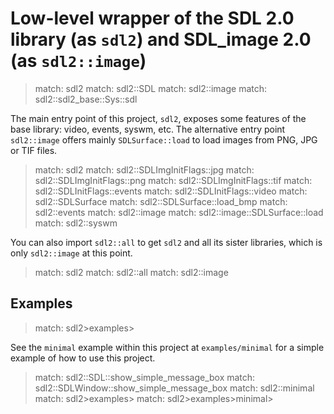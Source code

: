 # Low-level wrapper of the SDL 2.0 library (as `sdl2`) and SDL_image 2.0 (as `sdl2::image`)

> match: sdl2
> match: sdl2::SDL
> match: sdl2::image
> match: sdl2::sdl2_base::Sys::sdl

The main entry point of this project, `sdl2`, exposes some features of the base
library: video, events, syswm, etc. The alternative entry point `sdl2::image` offers
mainly `SDLSurface::load` to load images from PNG, JPG or TIF files.

> match: sdl2
> match: sdl2::SDLImgInitFlags::jpg
> match: sdl2::SDLImgInitFlags::png
> match: sdl2::SDLImgInitFlags::tif
> match: sdl2::SDLInitFlags::events
> match: sdl2::SDLInitFlags::video
> match: sdl2::SDLSurface
> match: sdl2::SDLSurface::load_bmp
> match: sdl2::events
> match: sdl2::image
> match: sdl2::image::SDLSurface::load
> match: sdl2::syswm

You can also import `sdl2::all` to get `sdl2` and all its sister libraries, which is only
`sdl2::image` at this point.

> match: sdl2
> match: sdl2::all
> match: sdl2::image

## Examples

> match: sdl2>examples>

See the `minimal` example within this project at `examples/minimal` for a simple example
of how to use this project.

> match: sdl2::SDL::show_simple_message_box
> match: sdl2::SDLWindow::show_simple_message_box
> match: sdl2::minimal
> match: sdl2>examples>
> match: sdl2>examples>minimal>

